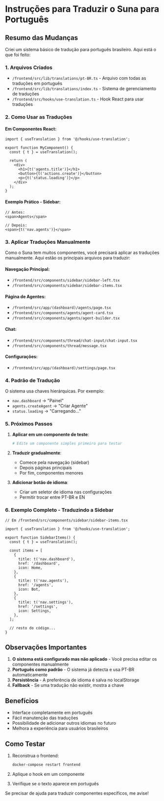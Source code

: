 # Instruções para Traduzir o Suna para Português

## Resumo das Mudanças

Criei um sistema básico de tradução para português brasileiro. Aqui está o que foi feito:

### 1. Arquivos Criados

- `/frontend/src/lib/translations/pt-BR.ts` - Arquivo com todas as traduções em português
- `/frontend/src/lib/translations/index.ts` - Sistema de gerenciamento de traduções
- `/frontend/src/hooks/use-translation.ts` - Hook React para usar traduções

### 2. Como Usar as Traduções

#### Em Componentes React:

```tsx
import { useTranslation } from '@/hooks/use-translation';

export function MyComponent() {
  const { t } = useTranslation();
  
  return (
    <div>
      <h1>{t('agents.title')}</h1>
      <button>{t('actions.create')}</button>
      <p>{t('status.loading')}</p>
    </div>
  );
}
```

#### Exemplo Prático - Sidebar:

```tsx
// Antes:
<span>Agents</span>

// Depois:
<span>{t('nav.agents')}</span>
```

### 3. Aplicar Traduções Manualmente

Como o Suna tem muitos componentes, você precisará aplicar as traduções manualmente. Aqui estão os principais arquivos para traduzir:

#### Navegação Principal:
- `/frontend/src/components/sidebar/sidebar-left.tsx`
- `/frontend/src/components/sidebar/sidebar-items.tsx`

#### Página de Agentes:
- `/frontend/src/app/(dashboard)/agents/page.tsx`
- `/frontend/src/components/agents/agent-card.tsx`
- `/frontend/src/components/agents/agent-builder.tsx`

#### Chat:
- `/frontend/src/components/thread/chat-input/chat-input.tsx`
- `/frontend/src/components/thread/message.tsx`

#### Configurações:
- `/frontend/src/app/(dashboard)/settings/page.tsx`

### 4. Padrão de Tradução

O sistema usa chaves hierárquicas. Por exemplo:
- `nav.dashboard` → "Painel"
- `agents.createAgent` → "Criar Agente"
- `status.loading` → "Carregando..."

### 5. Próximos Passos

1. **Aplicar em um componente de teste**:
   ```bash
   # Edite um componente simples primeiro para testar
   ```

2. **Traduzir gradualmente**:
   - Comece pela navegação (sidebar)
   - Depois páginas principais
   - Por fim, componentes menores

3. **Adicionar botão de idioma**:
   - Criar um seletor de idioma nas configurações
   - Permitir trocar entre PT-BR e EN

### 6. Exemplo Completo - Traduzindo a Sidebar

```tsx
// Em /frontend/src/components/sidebar/sidebar-items.tsx

import { useTranslation } from '@/hooks/use-translation';

export function SidebarItems() {
  const { t } = useTranslation();
  
  const items = [
    {
      title: t('nav.dashboard'),
      href: '/dashboard',
      icon: Home,
    },
    {
      title: t('nav.agents'),
      href: '/agents',
      icon: Bot,
    },
    {
      title: t('nav.settings'),
      href: '/settings',
      icon: Settings,
    },
  ];
  
  // resto do código...
}
```

## Observações Importantes

1. **O sistema está configurado mas não aplicado** - Você precisa editar os componentes manualmente
2. **Português como padrão** - O sistema já detecta e usa PT-BR automaticamente
3. **Persistência** - A preferência de idioma é salva no localStorage
4. **Fallback** - Se uma tradução não existir, mostra a chave

## Benefícios

- Interface completamente em português
- Fácil manutenção das traduções
- Possibilidade de adicionar outros idiomas no futuro
- Melhora a experiência para usuários brasileiros

## Como Testar

1. Reconstrua o frontend:
   ```bash
   docker-compose restart frontend
   ```

2. Aplique o hook em um componente

3. Verifique se o texto aparece em português

Se precisar de ajuda para traduzir componentes específicos, me avise!